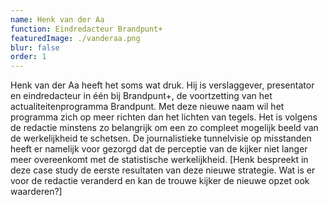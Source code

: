 ```yaml
---
name: Henk van der Aa
function: Eindredacteur Brandpunt+
featuredImage: ./vanderaa.png
blur: false
order: 1
---
```

Henk van der Aa heeft het soms wat druk. Hij is verslaggever, presentator en eindredacteur in één bij Brandpunt+, de voortzetting van het actualiteitenprogramma Brandpunt. Met deze nieuwe naam wil het programma zich op meer richten dan het lichten van tegels. Het is volgens de redactie minstens zo belangrijk om een zo compleet mogelijk beeld van de werkelijkheid te schetsen. De journalistieke tunnelvisie op misstanden heeft er namelijk voor gezorgd dat de perceptie van de kijker niet langer meer overeenkomt met de statistische werkelijkheid. [Henk bespreekt in deze case study de eerste resultaten van deze nieuwe strategie. Wat is er voor de redactie veranderd en kan de trouwe kijker de nieuwe opzet ook waarderen?]
